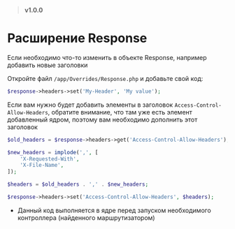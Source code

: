 > **v1.0.0**

# Расширение Response
Если необходимо что-то изменить в объекте Response, например добавить новые заголовки

Откройте файл `/app/Overrides/Response.php` и добавьте свой код:
```php
$response->headers->set('My-Header', 'My value');
```

Если вам нужно будет добавить элементы в заголовок `Access-Control-Allow-Headers`, обратите внимание, что там уже есть элемент добавленный ядром, поэтому вам необходимо дополнить этот заголовок
```php
$old_headers = $response->headers->get('Access-Control-Allow-Headers');

$new_headers = implode(',', [
    'X-Requested-With',
    'X-File-Name',
]);

$headers = $old_headers . ',' . $new_headers;

$response->headers->set('Access-Control-Allow-Headers', $headers);
```

* Данный код выполняется в ядре перед запуском необходимого контроллера (найденного маршрутизатором)